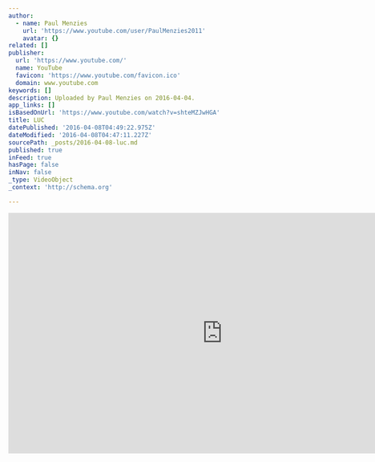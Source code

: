```yaml
---
author:
  - name: Paul Menzies
    url: 'https://www.youtube.com/user/PaulMenzies2011'
    avatar: {}
related: []
publisher:
  url: 'https://www.youtube.com/'
  name: YouTube
  favicon: 'https://www.youtube.com/favicon.ico'
  domain: www.youtube.com
keywords: []
description: Uploaded by Paul Menzies on 2016-04-04.
app_links: []
isBasedOnUrl: 'https://www.youtube.com/watch?v=shteMZJwHGA'
title: LUC
datePublished: '2016-04-08T04:49:22.975Z'
dateModified: '2016-04-08T04:47:11.227Z'
sourcePath: _posts/2016-04-08-luc.md
published: true
inFeed: true
hasPage: false
inNav: false
_type: VideoObject
_context: 'http://schema.org'

---
```

<iframe src="https://cdn.embedly.com/widgets/media.html?src=https%3A%2F%2Fwww.youtube.com%2Fembed%2FshteMZJwHGA%3Ffeature%3Doembed&amp;url=https%3A%2F%2Fwww.youtube.com%2Fwatch%3Fv%3DshteMZJwHGA&amp;image=https%3A%2F%2Fi.ytimg.com%2Fvi%2FshteMZJwHGA%2Fhqdefault.jpg&amp;key=b7d04c9b404c499eba89ee7072e1c4f7&amp;type=text%2Fhtml&amp;schema=youtube" width="854" height="480" scrolling="no" frameborder="0" allowfullscreen="allowfullscreen" style=""></iframe>
